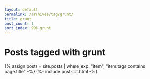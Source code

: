 ```yaml
---
layout: default
permalink: /archives/tag/grunt/
title: grunt
post_count: 1
sort_index: 998-grunt
---
```

<h1 class="page-heading">Posts tagged with grunt</h1>
{% assign posts = site.posts | where_exp: "item", "item.tags contains page.title" -%}
{%- include post-list.html -%}
